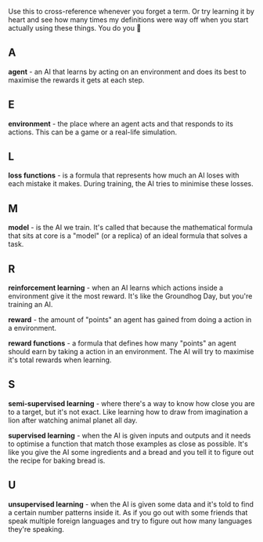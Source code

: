 
Use this to cross-reference whenever you forget a term. Or try learning it by heart and see how many times my definitions were way off when you start actually using these things. You do you 🤷

## A
**agent** - an AI that learns by acting on an environment and does its best to maximise the rewards it gets at each step.

## E
**environment** - the place where an agent acts and that responds to its actions. This can be a game or a real-life simulation.

## L
**loss functions** - is a formula that represents how much an AI loses with each mistake it makes. During training, the AI tries to minimise these losses.

## M
**model** - is the AI we train. It's called that because the mathematical formula that sits at core is a "model" (or a replica) of an ideal formula that solves a task. 

## R
**reinforcement learning** - when an AI learns which actions inside a environment give it the most reward. It's like the Groundhog Day, but you're training an AI.

**reward** - the amount of "points" an agent has gained from doing a action in a environment.

**reward functions** - a formula that defines how many "points" an agent should earn by taking a action in an environment. The AI will try to maximise it's total rewards when learning.

## S
**semi-supervised learning** - where there's a way to know how close you are to a target, but it's not exact. Like learning how to draw from imagination a lion after watching animal planet all day.

**supervised learning** - when the AI is given inputs and outputs and it needs to optimise a function that match those examples as close as possible. It's like you give the AI some ingredients and a bread and you tell it to figure out the recipe for baking bread is. 

## U
**unsupervised learning** - when the AI is given some data and it's told to find a certain number patterns inside it. As if you go out with some friends that speak multiple foreign languages and try to figure out how many languages they're speaking.